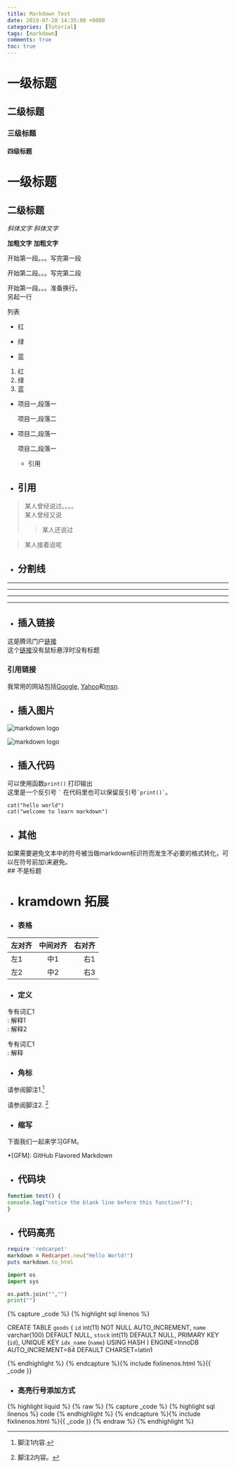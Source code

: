 ```yaml
---
title: Markdown Test
date: 2019-07-28 14:35:00 +0800
categories: [Tutorial]
tags: [markdown]
comments: true
toc: true
---
```


# 一级标题
## 二级标题
### 三级标题
#### 四级标题

一级标题
=======
二级标题
----

*斜体文字*
_斜体文字_

**加粗文字**
__加粗文字__

开始第一段。。。写完第一段

开始第二段。。。写完第二段




开始第一段。。。准备换行。  
另起一行

列表
* 红
+ 绿
- 蓝
1. 红
2. 绿
3. 蓝

* 项目一,段落一

    项目一,段落二
* 项目二,段落一

    项目二,段落一
  * 引用


* ## 引用
> 某人曾经说过。。。。  
某人曾经又说  
>> 某人还说过  

> 某人接着说呢


* ## 分割线
* * *
***
- - -
-----------------------------

* ## 插入链接
这是腾讯门户[链接](http://www.qq.com "腾讯")  
这个[链接](http://www.qq.com)没有鼠标悬浮时没有标题
### 引用链接
我常用的网站包括[Google][1], [Yahoo][2]和[msn][3].

[1]: http://www.google.com "Google"
[2]: http://search.yahoo.com "Yahoo Search"
[3]: http://search.msn.com "MSN Search"

* ## 插入图片
![markdown logo](https://baike.baidu.com/pic/markdown/3245829/0/00e93901213fb80ef9ceac7132d12f2eb938947d?fr=lemma&ct=single#aid=0&pic=00e93901213fb80ef9ceac7132d12f2eb938947d "图标1")

![markdown logo][img]

[img]: http://upload-images.jianshu.io/upload_images/1787544-fff109c67ad3cba6.png?imageMogr2/auto-orient/strip%7CimageView2/2/w/1240 "图标2"



* ## 插入代码
可以使用函数`print()` 打印输出  
这里是一个反引号  `` ` ``
在代码里也可以保留反引号`` `print()` ``。

    cat("hello world")
    cat("welcome to learn markdown")

* ## 其他
如果需要避免文本中的符号被当做markdown标识符而发生不必要的格式转化，可以在符号前加\来避免。  
\##  不是标题

* # kramdown 拓展
* ### 表格
| 左对齐 | 中间对齐| 右对齐|
| :---   |  :---:   |   ---: |
| 左1    |  中1     |  右1   |
| 左2    |  中2     |  右3   |

* ### 定义 
专有词汇1  
: 解释1    
: 解释2

专有词汇1  
: 解释


* ### 角标
请参阅脚注1.[^1]

[^1]: 脚注1内容.

请参阅脚注2. [^2]

[^2]: 脚注2内容。

* ### 缩写
下面我们一起来学习GFM。

*[GFM]: GitHub Flavored Markdown


* ## 代码块

```js
function test() {
console.log("notice the blank line before this function?");
}
```


* ## 代码高亮
```ruby
require 'redcarpet'
markdown = Redcarpet.new("Hello World!")
puts markdown.to_html
```

```python 
import os
import sys

os.path.join("","")
print("")
```

{% capture _code %}
{% highlight sql linenos %}

CREATE TABLE `goods` (
  `id` int(11) NOT NULL AUTO_INCREMENT,
  `name` varchar(100) DEFAULT NULL,
  `stock` int(11) DEFAULT NULL,
  PRIMARY KEY (`id`),
  UNIQUE KEY `idx_name` (`name`) USING HASH
) ENGINE=InnoDB AUTO_INCREMENT=84 DEFAULT CHARSET=latin1

{% endhighlight %}
{% endcapture %}{% include fixlinenos.html %}{{ _code }}

* ### 高亮行号添加方式  
{% highlight liquid %}
{% raw %}
{% capture _code %}
{% highlight sql linenos %}
code
{% endhighlight %}
{% endcapture %}{% include fixlinenos.html %}{{ _code }}
{% endraw %}
{% endhighlight %}









